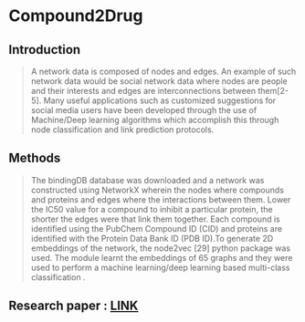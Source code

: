 # Compound2Drug

## Introduction
> A network data is composed of nodes and edges. An example of such network data would be social network data where nodes are people and their interests and edges are interconnections between them[2-5]. Many useful applications such as customized suggestions for
social media users have been developed through the use of Machine/Deep learning algorithms which accomplish this through node classification and link prediction protocols.

## Methods
> The bindingDB database was downloaded and a network was constructed using NetworkX wherein the nodes where compounds and proteins and edges where the interactions between them. Lower the IC50 value for a compound to inhibit a particular protein, the shorter the edges were that link them together. Each compound is identified using the PubChem Compound ID (CID) and proteins are identified with the Protein Data Bank ID (PDB ID).To generate 2D embeddings of the network, the node2vec [29] python package was used. The module learnt the embeddings of 65 graphs and they were used to perform a machine learning/deep learning based multi-class classification .



## Research paper : [LINK](https://chemrxiv.org/articles/preprint/Compound2Drug_a_Machine_deep_Learning_Tool_for_Predicting_the_Bioactivity_of_PubChem_Compounds/13052951/1)
